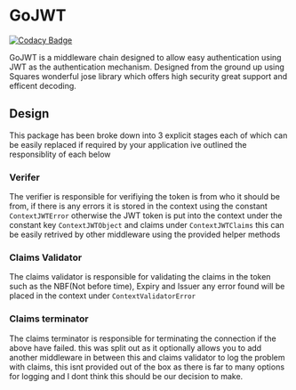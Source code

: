 # GoJWT

[![Codacy Badge](https://api.codacy.com/project/badge/Grade/a78debb3006344fcb45dd741cd346725)](https://app.codacy.com/manual/johnfg10/gojwt?utm_source=github.com&utm_medium=referral&utm_content=johnfg2610/gojwt&utm_campaign=Badge_Grade_Dashboard)

GoJWT is a middleware chain designed to allow easy authentication using JWT as the authentication mechanism. Designed from the ground up using Squares wonderful jose library which offers high security great support and efficent decoding. 

## Design
This package has been broke down into 3 explicit stages each of which can be easily replaced if required by your application ive outlined the responsiblity of each below

### Verifer
The verifier is responsible for verifiying the token is from who it should be from, if there is any errors it is stored in the context using the constant `ContextJWTError` otherwise the JWT token is put into the context under the constant key `ContextJWTObject` and claims under `ContextJWTClaims` this can be easily retrived by other middleware using the provided helper methods

### Claims Validator
The claims validator is responsible for validating the claims in the token such as the NBF(Not before time), Expiry and Issuer any error found will be placed in the context under `ContextValidatorError`

### Claims terminator 
The claims terminator is responsible for terminating the connection if the above have failed. this was split out as it optionally allows you to add another middleware in between this and claims validator to log the problem with claims, this isnt provided out of the box as there is far to many options for logging and I dont think this should be our decision to make.

